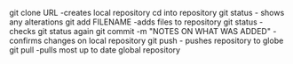 git clone URL -creates local repository
cd into repository
git status - shows any alterations
git add FILENAME -adds files to repository
git status -checks git status again
git commit -m "NOTES ON WHAT WAS ADDED" - confirms changes on local repository
git push - pushes repository to globe
git pull -pulls most up to date global repository 
